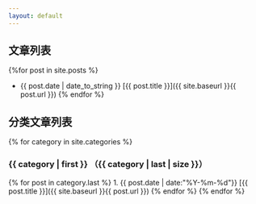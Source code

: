 ```yaml
---
layout: default
---
```


## 文章列表
{%for post in site.posts %}
* {{ post.date | date_to_string }} [{{ post.title }}]({{ site.baseurl }}{{ post.url }})
{% endfor %}

## 分类文章列表
{% for category in site.categories %}
### {{ category | first }} （{{ category | last | size }}）
{% for post in category.last %}
	1. {{ post.date | date:"%Y-%m-%d"}} [{{ post.title }}]({{ site.baseurl }}{{ post.url }})
{% endfor %}
{% endfor %}